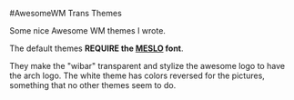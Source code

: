 #AwesomeWM Trans Themes

Some nice Awesome WM themes I wrote.

The default themes **REQUIRE the [MESLO](https://github.com/andreberg/Meslo-Font) font**.

They make the "wibar" transparent and stylize the awesome logo to have the arch logo. The white theme has colors reversed
for the pictures, something that no other themes seem to do.
